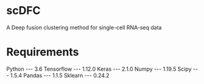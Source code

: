 # scDFC
A Deep fusion clustering method for single-cell RNA-seq data
# Requirements
Python --- 3.6
Tensorflow --- 1.12.0
Keras --- 2.1.0
Numpy --- 1.19.5
Scipy --- 1.5.4
Pandas --- 1.1.5
Sklearn --- 0.24.2
